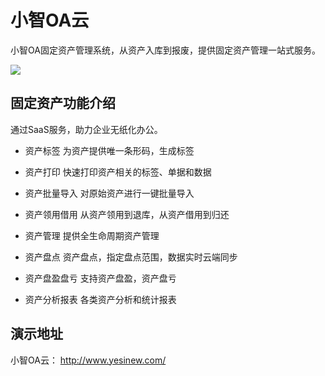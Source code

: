 # 小智OA云
小智OA固定资产管理系统，从资产入库到报废，提供固定资产管理一站式服务。  

![](http://cd8.yesapi.net/yesyesapi_20201015154457_6896dcf9c9e2fbfa99cce7da545ed202.png)

## 固定资产功能介绍

通过SaaS服务，助力企业无纸化办公。

 + 资产标签
 为资产提供唯一条形码，生成标签

 + 资产打印
 快速打印资产相关的标签、单据和数据

 + 资产批量导入
  对原始资产进行一键批量导入

 + 资产领用借用
 从资产领用到退库，从资产借用到归还

 + 资产管理
 提供全生命周期资产管理

 + 资产盘点
 资产盘点，指定盘点范围，数据实时云端同步

 + 资产盘盈盘亏
 支持资产盘盈，资产盘亏

 + 资产分析报表
 各类资产分析和统计报表


## 演示地址
小智OA云： http://www.yesinew.com/
